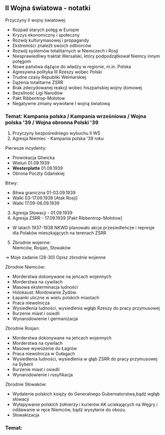 ## II Wojna światowa - notatki

Przyczyny II wojny światowej:
- Rozpad starych potęg w Europie
- Kryzys ekonomiczny i społeczny
- Rozwój kulturymasowej i propagandy
- Ekstremiści znaleźli swoich odbiorców
- Rozwój systemów totalitarnych w Niemczech i Rosji
- Niesprawiedliwy traktat Wersalski, który podpodzątkował Niemcy innym potęgom
- Nowe państwa dążące do władzy w regionie, m.in. Polska
- Agresywna polityka III Rzeszy wobec Polski
- Trudne czasy Republiki Weimarskiej
- Dążenia totalitarne ZSRR
- Brak zdecydowanej reakcji wobec hiszpańskiej wojny domowej
- Bezsilność Ligi Narodów
- Pakt Ribbentrop-Mołotow
- Negatywne zmiany wywołane I wojną światową

### Temat: Kampania polska / Kampania wrześniowa / Wojna polska '39 / Wojna obronna Polski '39

1. Przyczyny bezpośredniego wybuchu II WŚ
2. Agresja Niemiec - Kampania polska '39 roku<br/>

Pierwsze incydenty:

- Prowokacja Gliwicka
- Wieluń 01.09.1939
- **Westerplatte** 01.09.1939
- Obrona Poczty Gdańskiej

Bitwy:<br/>

- Bitwa graniczna 01-03.09.1939
- Walki 03-17.09.1939 [Atak Rosji]
- Walki 17.09-06.09.1939

3. Agresja Słowacji - 01.09.1939
4. Agresja ZSRR - 17.09.1939 [Pakt Ribbentrop-Mołotow]

- W latach 1937-1938 NKWD planowało akcje przesiedleńcze i represje dla Polaków mieszkających na terenach ZSRR

5. Zbrodnie wojenne:<br/>
Niemców, Rosjan, Słowaków

-> Moje zadanie (28-30) Opisz zbrodnie wojenne

Zbrodnie Niemców:
- Morderstwa dokonywane na jeńcach wojennych
- Morderstwa na cywilach
- Masowa eksterminacja ludności
- Holokaust. Mordowanie Żydów.
- Łapanki uliczne w wielu polskich miastach
- Praca niewolnicza
- Wysiedlenia ludności, wysiedlenia wgłąb Rzeszy do pracy przymusowej
- Burzenie miast i osiedli
- Wynarodowienie i germanizacja

Zbrodnie Rosjan:
- Morderstwa dokonywane na jeńcach wojennych
- Morderstwa na cywilach
- Masowe wywożenie do Łagrów
- Praca niewolnicza w Gułagach
- Wysiedlenia ludności, wysiedlenia w głąb ZSRR do pracy przymusowej na Syberii
- Burzenie miast i osiedli
- Wynarodowienie i rusyfikacja

Zbrodnie Słowaków:
- Wydalenie polskich księży do Generalnego Gubernatorstwa,bądź wgłąb słowacji
- Wyłapywanie polskich żołnierzy i kurierów AK uciekających na Węgry i oddawanie w ręce Niemców, bądź wysyłanie do obozu.
- Słowakizacja


### Temat:

